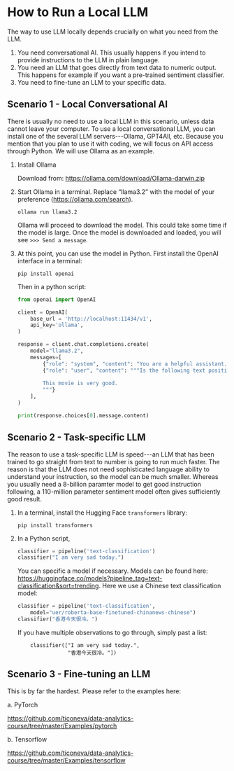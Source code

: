 # How to Run a Local LLM

The way to use LLM locally depends crucially on what you need from the LLM.
1.	You need conversational AI. This usually happens if you intend to provide instructions to the LLM in plain language.
2.	You need an LLM that goes directly from text data to numeric output. This happens for example if you want a pre-trained sentiment classifier.
3.	You need to fine-tune an LLM to your specific data.

## Scenario 1 - Local Conversational AI

There is usually no need to use a local LLM in this scenario, unless data cannot leave your computer. To use a local conversational LLM, you can install one of the several LLM servers---Ollama, GPT4All, etc. Because you mention that you plan to use it with coding, we will focus on API access through Python. We will use Ollama as an example.
1.	Install Ollama

    Download from:
    https://ollama.com/download/Ollama-darwin.zip
    

2.	Start Ollama in a terminal. Replace “llama3.2” with the model of your preference (https://ollama.com/search).

    ```
    ollama run llama3.2
    ```
    Ollama will proceed to download the model. This could take some time if the model is large. Once the model is downloaded and loaded, you will see `>>> Send a message`. 

3. At this point, you can use the model in Python. First install the OpenAI interface in a terminal:
    
    ```
    pip install openai
    ```

    Then in a python script:

    ```python
    from openai import OpenAI

    client = OpenAI(
        base_url = 'http://localhost:11434/v1',
        api_key='ollama',
    )

    response = client.chat.completions.create(
        model="llama3.2",
        messages=[
            {"role": "system", "content": "You are a helpful assistant."},
            {"role": "user", "content": """Is the following text positive or negative? Output 1 if positive, -1 if negative and 0 for neutral.
            
            This movie is very good.
            """}
        ],
    )

    print(response.choices[0].message.content)

    ```

## Scenario 2 - Task-specific LLM

The reason to use a task-specific LLM is speed---an LLM that has been trained to go straight from text to number is going to run much faster. The reason is that the LLM does not need sophisticated language ability to understand your instruction, so the model can be much smaller. Whereas you usually need a 8-billion paramter model to get good instruction following, a 110-million parameter sentiment model often gives sufficiently good result.

1. In a terminal, install the Hugging Face `transformers` library:

    ```
    pip install transformers
    ```

2. In a Python script, 

    ```python
    classifier = pipeline('text-classification')
    classifier("I am very sad today.")
    ```

    You can specific a model if necessary. Models can be found here:
    https://huggingface.co/models?pipeline_tag=text-classification&sort=trending. Here we use a Chinese text classification model:

    ```python
    classifier = pipeline('text-classification', 
        model="uer/roberta-base-finetuned-chinanews-chinese")
    classifier("香港今天很冷。")
    ```

    If you have multiple observations to go through, simply past a list:

    ```
        classifier(["I am very sad today.",
                    "香港今天很冷。"])
    ```

## Scenario 3 - Fine-tuning an LLM

This is by far the hardest. Please refer to the examples here:

a. PyTorch

   https://github.com/ticoneva/data-analytics-course/tree/master/Examples/pytorch

b. Tensorflow

   https://github.com/ticoneva/data-analytics-course/tree/master/Examples/tensorflow